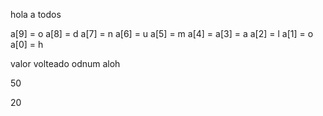 hola a todos

a[9] = o a[8] = d a[7] = n a[6] = u a[5] = m a[4] = a[3] = a a[2] = l a[1] = o a[0] = h

valor volteado odnum aloh

50

20
